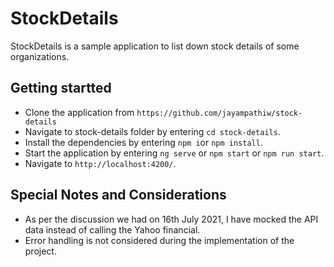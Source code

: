 # StockDetails

StockDetails is a sample application to list down stock details of some organizations.

## Getting startted

- Clone the application from `https://github.com/jayampathiw/stock-details`
- Navigate to stock-details folder by entering `cd stock-details`.
- Install the dependencies by entering `npm i`or `npm install`.
- Start the application by entering `ng serve` or `npm start` or `npm run start`.
- Navigate to `http://localhost:4200/`.

## Special Notes and Considerations

- As per the discussion we had on 16th July 2021, I have mocked the API data instead of calling the Yahoo financial.
- Error handling is not considered during the implementation of the project.
